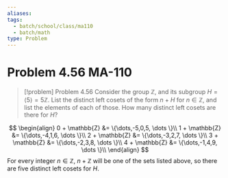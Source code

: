 ```yaml
---
aliases: 
tags:
  - batch/school/class/ma110
  - batch/math
type: Problem
---
```

# Problem 4.56 MA-110

> [!problem] Problem 4.56
> Consider the group $\mathbb{Z}$, and its subgroup $H=\langle 5\rangle=5\mathbb{Z}$. List the distinct left cosets of the form $n+H$ for $n \in \mathbb{Z}$, and list the elements of each of those. How many distinct left cosets are there for $H$?

$$
\begin{align}
0 + \mathbb{Z} &= \{\dots,-5,0,5, \dots \}\\
1 + \mathbb{Z} &= \{\dots,-4,1,6, \dots \}\\
2 + \mathbb{Z} &= \{\dots,-3,2,7, \dots \}\\
3 + \mathbb{Z} &= \{\dots,-2,3,8, \dots \}\\
4 + \mathbb{Z} &= \{\dots,-1,4,9, \dots \}\\
\end{align}
$$
For every integer $n \in \mathbb{Z}$, $n+\mathbb{Z}$ will be one of the sets listed above, so there are five distinct left cosets for $H$.
